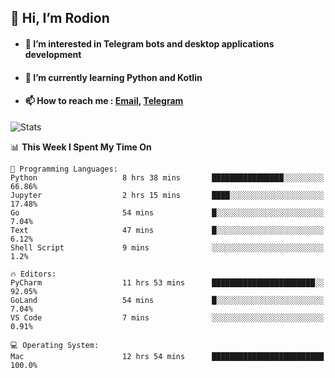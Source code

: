 ## 👋 Hi, I’m Rodion
- #### 👀 I’m interested in Telegram bots and desktop applications development
- #### 🌱 I’m currently learning Python and Kotlin
- #### 📫 How to reach me : [Email](mailto:me@lavn.ml), [Telegram](https://t.me/fast_geek)

![Stats](https://github-readme-stats.vercel.app/api?username=fast-geek&show_icons=true&theme=github_dark&hide_border=true&hide=issues&count_private=true&layout=compact)


<!--START_SECTION:waka-->
📊 **This Week I Spent My Time On** 

```text
💬 Programming Languages: 
Python                   8 hrs 38 mins       ████████████████░░░░░░░░░   66.86% 
Jupyter                  2 hrs 15 mins       ████░░░░░░░░░░░░░░░░░░░░░   17.48% 
Go                       54 mins             █░░░░░░░░░░░░░░░░░░░░░░░░   7.04% 
Text                     47 mins             █░░░░░░░░░░░░░░░░░░░░░░░░   6.12% 
Shell Script             9 mins              ░░░░░░░░░░░░░░░░░░░░░░░░░   1.2%

🔥 Editors: 
PyCharm                  11 hrs 53 mins      ███████████████████████░░   92.05% 
GoLand                   54 mins             █░░░░░░░░░░░░░░░░░░░░░░░░   7.04% 
VS Code                  7 mins              ░░░░░░░░░░░░░░░░░░░░░░░░░   0.91%

💻 Operating System: 
Mac                      12 hrs 54 mins      █████████████████████████   100.0%

```


<!--END_SECTION:waka-->
